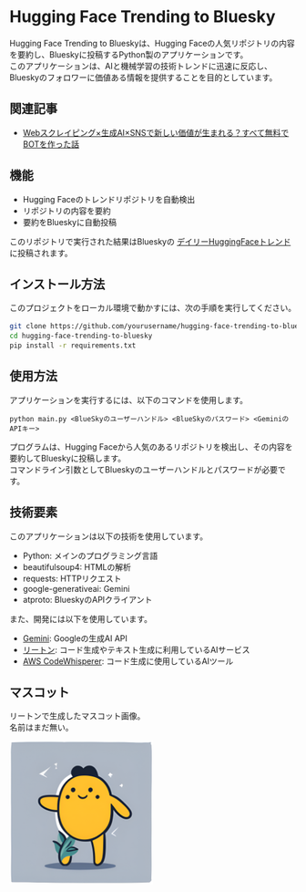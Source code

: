# Hugging Face Trending to Bluesky

Hugging Face Trending to Blueskyは、Hugging Faceの人気リポジトリの内容を要約し、Blueskyに投稿するPython製のアプリケーションです。  
このアプリケーションは、AIと機械学習の技術トレンドに迅速に反応し、Blueskyのフォロワーに価値ある情報を提供することを目的としています。

## 関連記事

- [Webスクレイピング×生成AI×SNSで新しい価値が生まれる？すべて無料でBOTを作った話](https://note.com/aegisfleet/n/nc8362f717cd9)

## 機能

- Hugging Faceのトレンドリポジトリを自動検出
- リポジトリの内容を要約
- 要約をBlueskyに自動投稿

このリポジトリで実行された結果はBlueskyの [デイリーHuggingFaceトレンド](https://bsky.app/profile/huggingfacetrends.bsky.social) に投稿されます。

## インストール方法

このプロジェクトをローカル環境で動かすには、次の手順を実行してください。

```bash
git clone https://github.com/yourusername/hugging-face-trending-to-bluesky.git
cd hugging-face-trending-to-bluesky
pip install -r requirements.txt
```

## 使用方法

アプリケーションを実行するには、以下のコマンドを使用します。

```text
python main.py <BlueSkyのユーザーハンドル> <BlueSkyのパスワード> <GeminiのAPIキー>
```

プログラムは、Hugging Faceから人気のあるリポジトリを検出し、その内容を要約してBlueskyに投稿します。  
コマンドライン引数としてBlueskyのユーザーハンドルとパスワードが必要です。

## 技術要素

このアプリケーションは以下の技術を使用しています。

- Python: メインのプログラミング言語
- beautifulsoup4: HTMLの解析
- requests: HTTPリクエスト
- google-generativeai: Gemini
- atproto: BlueskyのAPIクライアント

また、開発には以下を使用しています。

- [Gemini](https://ai.google.dev/gemini-api?hl=ja): Googleの生成AI API
- [リートン](https://wrtn.jp/): コード生成やテキスト生成に利用しているAIサービス
- [AWS CodeWhisperer](https://aws.amazon.com/jp/codewhisperer/): コード生成に使用しているAIツール

## マスコット

リートンで生成したマスコット画像。  
名前はまだ無い。

<img src="images\mascot.png" width="50%"> 
